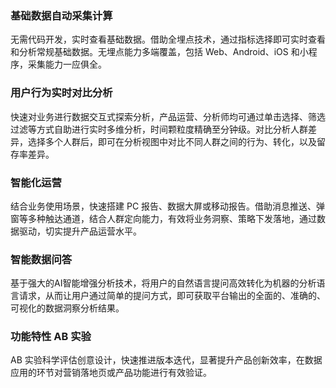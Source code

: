 ### 基础数据自动采集计算
无需代码开发，实时查看基础数据。借助全埋点技术，通过指标选择即可实时查看和分析常规基础数据。无埋点能力多端覆盖，包括 Web、Android、iOS 和小程序，采集能力一应俱全。

### 用户行为实时对比分析
快速对业务进行数据交互式探索分析，产品运营、分析师均可通过单击选择、筛选过滤等方式自助进行实时多维分析，时间颗粒度精确至分钟级。对比分析人群差异，选择多个人群后，即可在分析视图中对比不同人群之间的行为、转化，以及留存率差异。

### 智能化运营
结合业务使用场景，快速搭建 PC 报告、数据大屏或移动报告。借助消息推送、弹窗等多种触达通道，结合人群定向能力，有效将业务洞察、策略下发落地，通过数据驱动，切实提升产品运营水平。

### 智能数据问答
基于强大的AI智能增强分析技术，将用户的自然语言提问高效转化为机器的分析语言请求，从而让用户通过简单的提问方式，即可获取平台输出的全面的、准确的、可视化的数据洞察分析结果。

### 功能特性 AB 实验
AB 实验科学评估创意设计，快速推进版本迭代，显著提升产品创新效率，在数据应用的环节对营销落地页或产品功能进行有效验证。

